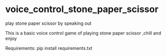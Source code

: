 # voice_control_stone_paper_scissor
play stone paper scissor by speaking out

This is a basic voice control game of playing stone paper scissor ,chill and enjoy

Requirements: pip install requirements.txt
